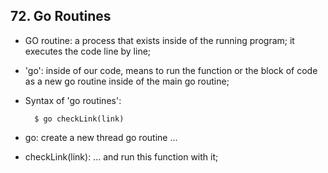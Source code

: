## 72. Go Routines
- GO routine: a process that exists inside of the running program; it executes the code line by line;
- 'go': inside of our code, means to run the function or the block of code as a new go routine inside of the main go routine;
- Syntax of 'go routines':

        $ go checkLink(link)

- go: create a new thread go routine ...
- checkLink(link): ... and run this function with it;